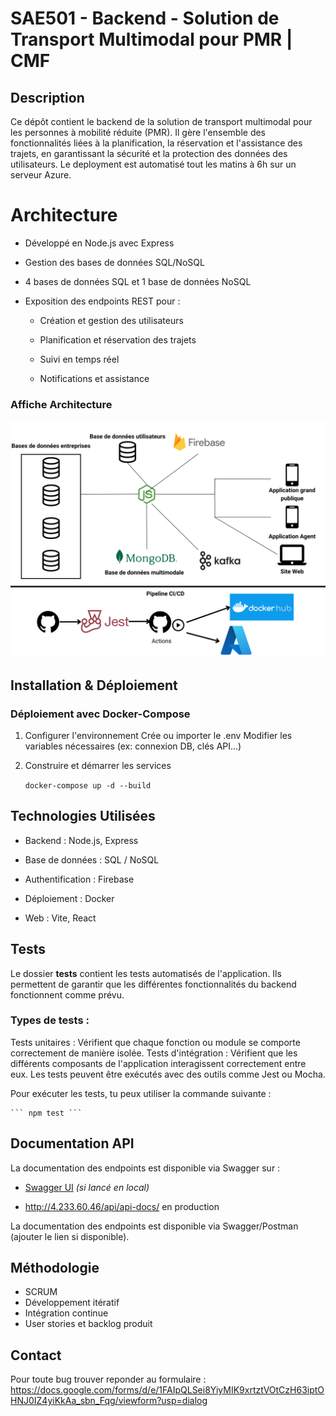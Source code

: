 # SAE501 - Backend - Solution de Transport Multimodal pour PMR | CMF

## Description

Ce dépôt contient le backend de la solution de transport multimodal pour les personnes à mobilité réduite (PMR). Il gère l'ensemble des fonctionnalités liées à la planification, la réservation et l'assistance des trajets, en garantissant la sécurité et la protection des données des utilisateurs.
Le deployment est automatisé tout les matins à 6h sur un serveur Azure.


# Architecture

- Développé en Node.js avec Express

- Gestion des bases de données SQL/NoSQL

- 4 bases de données SQL et 1 base de données NoSQL



- Exposition des endpoints REST pour :


    - Création et gestion des utilisateurs

    - Planification et réservation des trajets

    - Suivi en temps réel

    - Notifications et assistance

### Affiche Architecture

![Affiche Architecture](docs/images/Affiche_Archi.png)

## Installation & Déploiement

### Déploiement avec Docker-Compose

1. Configurer l'environnement
    Crée ou importer le .env
    Modifier les variables nécessaires (ex: connexion DB, clés API...)

2. Construire et démarrer les services

    ``` docker-compose up -d --build ``` 


## Technologies Utilisées

- Backend : Node.js, Express

- Base de données : SQL / NoSQL

- Authentification : Firebase

- Déploiement : Docker 

- Web : Vite, React

## Tests
Le dossier __tests__ contient les tests automatisés de l'application. Ils permettent de garantir que les différentes fonctionnalités du backend fonctionnent comme prévu.

### Types de tests :
Tests unitaires : Vérifient que chaque fonction ou module se comporte correctement de manière isolée.
Tests d'intégration : Vérifient que les différents composants de l'application interagissent correctement entre eux.
Les tests peuvent être exécutés avec des outils comme Jest ou Mocha. 

Pour exécuter les tests, tu peux utiliser la commande suivante :

    ``` npm test ```

## Documentation API

La documentation des endpoints est disponible via Swagger sur :

- [Swagger UI](http://localhost/api/api-docs/) *(si lancé en local)*

- http://4.233.60.46/api/api-docs/ en production

La documentation des endpoints est disponible via Swagger/Postman (ajouter le lien si disponible).


## Méthodologie

- SCRUM
- Développement itératif
- Intégration continue
- User stories et backlog produit

## Contact

Pour toute bug trouver reponder au formulaire :
https://docs.google.com/forms/d/e/1FAIpQLSei8YiyMIK9xrtztVOtCzH63iptOHNJ0IZ4yiKkAa_sbn_Fqg/viewform?usp=dialog
